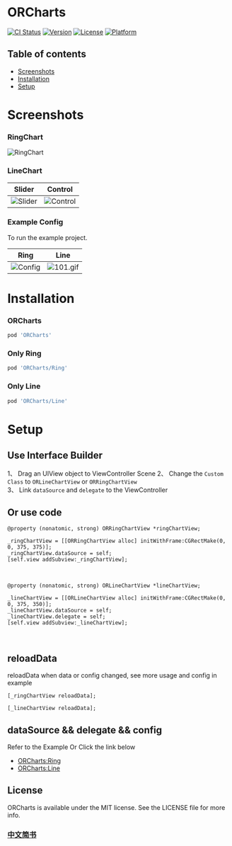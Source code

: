 # ORCharts

[![CI Status](https://img.shields.io/travis/sunrise_oy@163.com/ORCharts.svg?style=flat)](https://travis-ci.org/sunrise_oy@163.com/ORCharts)
[![Version](https://img.shields.io/cocoapods/v/ORCharts.svg?style=flat)](https://cocoapods.org/pods/ORCharts)
[![License](https://img.shields.io/cocoapods/l/ORCharts.svg?style=flat)](https://cocoapods.org/pods/ORCharts)
[![Platform](https://img.shields.io/cocoapods/p/ORCharts.svg?style=flat)](https://cocoapods.org/pods/ORCharts)

## Table of contents
* [Screenshots](#screenshots)
* [Installation](#installation)
* [Setup](#setup)

# <a id="screenshots"></a>Screenshots 

### RingChart
![RingChart](https://upload-images.jianshu.io/upload_images/5192751-6b13744cc1b9926d.png?imageMogr2/auto-orient/strip%7CimageView2/2/h/440)

### LineChart
|    Slider    |    Control    |
|--------------|-------------|
|![Slider](https://upload-images.jianshu.io/upload_images/5192751-3f68f4db547e98e3.gif?imageMogr2/auto-orient/strip)|![Control](https://upload-images.jianshu.io/upload_images/5192751-cc2abfaa9d6a4330.gif?imageMogr2/auto-orient/strip)|


### Example Config

To run the example project.

|    Ring    |    Line    |
|--------------|-------------|
|   ![Config](https://upload-images.jianshu.io/upload_images/5192751-0a70eb88d3829d58.gif?imageMogr2/auto-orient/strip)   |   ![101.gif](https://upload-images.jianshu.io/upload_images/5192751-00b5849cfb364bc4.gif?imageMogr2/auto-orient/strip)   |


# <a id="installation"></a>Installation

### ORCharts
```ruby
pod 'ORCharts'
```
### Only Ring

```ruby
pod 'ORCharts/Ring'  
```
### Only Line

```ruby
pod 'ORCharts/Line'  
```
# <a id="setup"></a>Setup

## Use Interface Builder
1、 Drag an UIView object to ViewController Scene
2、 Change the `Custom Class` to `ORLineChartView` or `ORRingChartView` <br/>
3、 Link `dataSource` and `delegate` to the ViewController <br/>

## Or use code

```objc
@property (nonatomic, strong) ORRingChartView *ringChartView;
```
```objc
_ringChartView = [[ORRingChartView alloc] initWithFrame:CGRectMake(0, 0, 375, 375)];
_ringChartView.dataSource = self;
[self.view addSubview:_ringChartView];
```
<br/>

```objc
@property (nonatomic, strong) ORLineChartView *lineChartView;
```

```objc
_lineChartView = [[ORLineChartView alloc] initWithFrame:CGRectMake(0, 0, 375, 350)];
_lineChartView.dataSource = self;
_lineChartView.delegate = self;    
[self.view addSubview:_lineChartView];
```
<br/>

## reloadData
reloadData when data or config changed, see more usage and config in example

```objc
[_ringChartView reloadData];
```
```objc
[_lineChartView reloadData];
```
## dataSource && delegate && config
Refer to the Example Or Click the link below

* [ORCharts:Ring](https://www.jianshu.com/p/317a79890984)
* [ORCharts:Line](https://www.jianshu.com/p/a571ae110ba5)



## License

ORCharts is available under the MIT license. See the LICENSE file for more info.

### [中文简书](https://www.jianshu.com/p/6f65bf7dfbbf)
